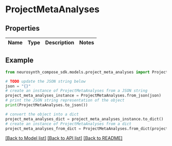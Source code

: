 # ProjectMetaAnalyses


## Properties

Name | Type | Description | Notes
------------ | ------------- | ------------- | -------------

## Example

```python
from neurosynth_compose_sdk.models.project_meta_analyses import ProjectMetaAnalyses

# TODO update the JSON string below
json = "{}"
# create an instance of ProjectMetaAnalyses from a JSON string
project_meta_analyses_instance = ProjectMetaAnalyses.from_json(json)
# print the JSON string representation of the object
print(ProjectMetaAnalyses.to_json())

# convert the object into a dict
project_meta_analyses_dict = project_meta_analyses_instance.to_dict()
# create an instance of ProjectMetaAnalyses from a dict
project_meta_analyses_from_dict = ProjectMetaAnalyses.from_dict(project_meta_analyses_dict)
```
[[Back to Model list]](../README.md#documentation-for-models) [[Back to API list]](../README.md#documentation-for-api-endpoints) [[Back to README]](../README.md)


